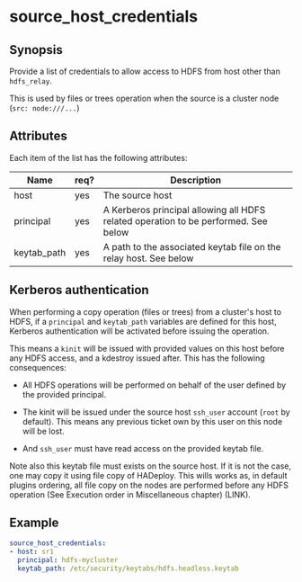# source_host_credentials

## Synopsis

Provide a list of credentials to allow access to HDFS from host other than `hdfs_relay`.

This is used by files or trees operation when the source is a cluster node (`src: node:///...`)

## Attributes

Each item of the list has the following attributes:

Name | req?	| Description
--- | --- | ---
host|yes|The source host
principal|yes|A Kerberos principal allowing all HDFS related operation to be performed. See below
keytab_path|yes|A path to the associated keytab file on the relay host. See below

## Kerberos authentication
When performing a copy operation (files or trees) from a cluster's host to HDFS, if a `principal` and `keytab_path` variables are defined for this host, Kerberos authentication will be activated before issuing the operation. 

This means a `kinit` will be issued with provided values on this host before any HDFS access, and a kdestroy issued after. This has the following consequences:

* All HDFS operations will be performed on behalf of the user defined by the provided principal. 

* The kinit will be issued under the source host `ssh_user` account (`root` by default). This means any previous ticket own by this user on this node will be lost. 

* And `ssh_user` must have read access on the provided keytab file.

Note also this keytab file must exists on the source host. If it is not the case, one may copy it using file copy of HADeploy. This wills works as, in default plugins ordering, all file copy on the nodes are performed before any HDFS operation (See Execution order in Miscellaneous chapter) (LINK).

## Example
```yaml
source_host_credentials:
- host: sr1
  principal: hdfs-mycluster
  keytab_path: /etc/security/keytabs/hdfs.headless.keytab
```